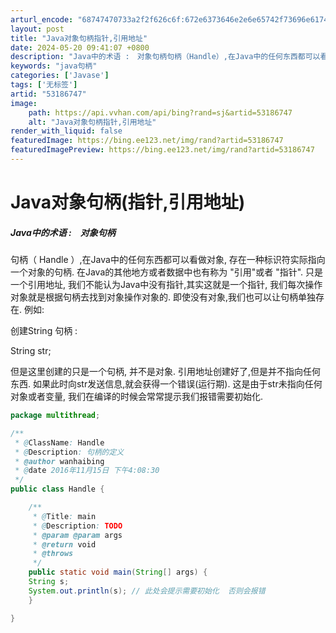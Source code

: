 ```yaml
---
arturl_encode: "68747470733a2f2f626c6f:672e6373646e2e6e65742f73696e61745f3234353938323239:2f61727469636c652f64657461696c732f3533313836373437"
layout: post
title: "Java对象句柄指针,引用地址"
date: 2024-05-20 09:41:07 +0800
description: "Java中的术语 :　对象句柄句柄（Handle）,在Java中的任何东西都可以看做对象, 存在一种"
keywords: "java句柄"
categories: ['Javase']
tags: ['无标签']
artid: "53186747"
image:
    path: https://api.vvhan.com/api/bing?rand=sj&artid=53186747
    alt: "Java对象句柄指针,引用地址"
render_with_liquid: false
featuredImage: https://bing.ee123.net/img/rand?artid=53186747
featuredImagePreview: https://bing.ee123.net/img/rand?artid=53186747
---
```


# Java对象句柄(指针,引用地址)

##### Java中的术语 :　对象句柄

句柄（
Handle
）,在Java中的任何东西都可以看做对象, 存在一种标识符实际指向一个对象的句柄. 在Java的其他地方或者数据中也有称为 "引用"或者 "指针". 只是一个引用地址, 我们不能认为Java中没有指针,其实这就是一个指针, 我们每次操作对象就是根据句柄去找到对象操作对象的. 即使没有对象,我们也可以让句柄单独存在. 例如:

创建String 句柄 :

String str;

但是这里创建的只是一个句柄, 并不是对象. 引用地址创建好了,但是并不指向任何东西. 如果此时向str发送信息,就会获得一个错误(运行期). 这是由于str未指向任何对象或者变量, 我们在编译的时候会常常提示我们报错需要初始化.

```java
package multithread;

/** 
 * @ClassName: Handle 
 * @Description: 句柄的定义
 * @author wanhaibing 
 * @date 2016年11月15日 下午4:08:30 
 */
public class Handle {

	/** 
	 * @Title: main 
	 * @Description: TODO 
	 * @param @param args
	 * @return void
	 * @throws 
	 */
	public static void main(String[] args) {
	String s;
	System.out.println(s); // 此处会提示需要初始化  否则会报错
	}

}
```